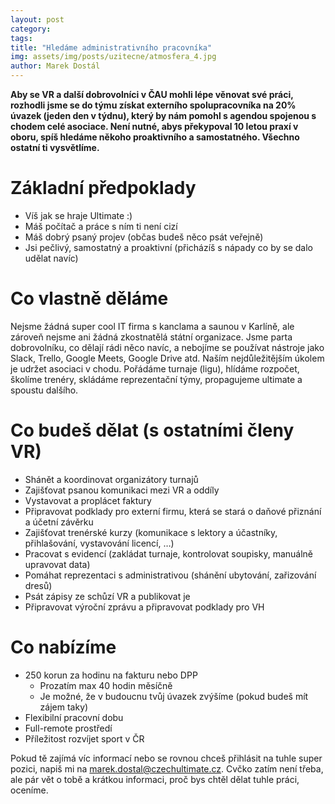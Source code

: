 ```yaml
---
layout: post
category: 
tags:
title: "Hledáme administrativního pracovníka"
img: assets/img/posts/uzitecne/atmosfera_4.jpg
author: Marek Dostál
---
```


**Aby se VR a další dobrovolníci v ČAU mohli lépe věnovat své práci, rozhodli jsme se do týmu získat externího spolupracovníka na 20% úvazek (jeden den v týdnu), který by nám pomohl s agendou spojenou s chodem celé asociace. Není nutné, abys překypoval 10 letou praxí v oboru, spíš hledáme někoho proaktivního a samostatného. Všechno ostatní ti vysvětlíme.**

# Základní předpoklady

- Víš jak se hraje Ultimate :)
- Máš počítač a práce s ním ti není cizí
- Máš dobrý psaný projev (občas budeš něco psát veřejně)
- Jsi pečlivý, samostatný a proaktivní (přicházíš s nápady co by se dalo udělat navíc)

# Co vlastně děláme

Nejsme žádná super cool IT firma s kanclama a saunou v Karlíně, ale zároveň nejsme ani žádná zkostnatělá státní organizace. Jsme parta dobrovolníku, co dělají rádi něco navíc, a nebojíme se používat nástroje jako Slack, Trello, Google Meets, Google Drive atd. Naším nejdůležitějším úkolem je udržet asociaci v chodu. Pořádáme turnaje (ligu), hlídáme rozpočet, školíme trenéry, skládáme reprezentační týmy, propagujeme ultimate a spoustu dalšího.

# Co budeš dělat (s ostatními členy VR)

- Shánět a koordinovat organizátory turnajů
- Zajišťovat psanou komunikaci mezi VR a oddíly
- Vystavovat a proplácet faktury
- Připravovat podklady pro externí firmu, která se stará o daňové přiznání a účetní závěrku
- Zajišťovat trenérské kurzy (komunikace s lektory a účastníky, přihlašování, vystavování licencí, …)
- Pracovat s evidencí (zakládat turnaje, kontrolovat soupisky, manuálně upravovat data)
- Pomáhat reprezentaci s administrativou (shánění ubytování, zařizování dresů)
- Psát zápisy ze schůzí VR a publikovat je
- Připravovat výroční zprávu a připravovat podklady pro VH

# Co nabízíme

- 250 korun za hodinu na fakturu nebo DPP
  - Prozatím max 40 hodin měsíčně
  - Je možné, že v budoucnu tvůj úvazek zvýšíme (pokud budeš mít zájem taky)
- Flexibilní pracovní dobu
- Full-remote prostředí
- Příležitost rozvíjet sport v ČR

Pokud tě zajímá víc informací nebo se rovnou chceš přihlásit na tuhle super pozici, napiš mi na [marek.dostal@czechultimate.cz](mailto:marek.dostal@czechultimate.cz). Cvčko zatím není třeba, ale pár vět o tobě a krátkou informaci, proč bys chtěl dělat tuhle práci, oceníme.